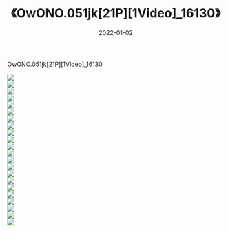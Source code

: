 ﻿---
layout: post
title:  《OwONO.051jk[21P][1Video]_16130》
date:   2022-01-02
img: http://imgx.orgx.ga/萝莉/2022/OwONO.051jk[21P][1Video]_16130/000.jpg
categories: [美女, 清纯, 唯美]
---

OwONO.051jk[21P][1Video]_16130

  ![](http://imgx.orgx.ga/萝莉/2022/OwONO.051jk[21P][1Video]_16130/001.jpg) <br> ![](http://imgx.orgx.ga/萝莉/2022/OwONO.051jk[21P][1Video]_16130/002.jpg) <br> ![](http://imgx.orgx.ga/萝莉/2022/OwONO.051jk[21P][1Video]_16130/003.jpg) <br> ![](http://imgx.orgx.ga/萝莉/2022/OwONO.051jk[21P][1Video]_16130/004.jpg) <br> ![](http://imgx.orgx.ga/萝莉/2022/OwONO.051jk[21P][1Video]_16130/005.jpg) <br> ![](http://imgx.orgx.ga/萝莉/2022/OwONO.051jk[21P][1Video]_16130/006.jpg) <br> ![](http://imgx.orgx.ga/萝莉/2022/OwONO.051jk[21P][1Video]_16130/007.jpg) <br> ![](http://imgx.orgx.ga/萝莉/2022/OwONO.051jk[21P][1Video]_16130/008.jpg) <br> ![](http://imgx.orgx.ga/萝莉/2022/OwONO.051jk[21P][1Video]_16130/009.jpg) <br> ![](http://imgx.orgx.ga/萝莉/2022/OwONO.051jk[21P][1Video]_16130/010.jpg) <br> ![](http://imgx.orgx.ga/萝莉/2022/OwONO.051jk[21P][1Video]_16130/011.jpg) <br> ![](http://imgx.orgx.ga/萝莉/2022/OwONO.051jk[21P][1Video]_16130/012.jpg) <br> ![](http://imgx.orgx.ga/萝莉/2022/OwONO.051jk[21P][1Video]_16130/013.jpg) <br> ![](http://imgx.orgx.ga/萝莉/2022/OwONO.051jk[21P][1Video]_16130/014.jpg) <br> ![](http://imgx.orgx.ga/萝莉/2022/OwONO.051jk[21P][1Video]_16130/015.jpg) <br> ![](http://imgx.orgx.ga/萝莉/2022/OwONO.051jk[21P][1Video]_16130/016.jpg) <br> ![](http://imgx.orgx.ga/萝莉/2022/OwONO.051jk[21P][1Video]_16130/017.jpg) <br> ![](http://imgx.orgx.ga/萝莉/2022/OwONO.051jk[21P][1Video]_16130/018.jpg) <br> ![](http://imgx.orgx.ga/萝莉/2022/OwONO.051jk[21P][1Video]_16130/019.jpg) <br> ![](http://imgx.orgx.ga/萝莉/2022/OwONO.051jk[21P][1Video]_16130/020.jpg) <br> ![](http://imgx.orgx.ga/萝莉/2022/OwONO.051jk[21P][1Video]_16130/021.jpg) <br> ![](http://imgx.orgx.ga/萝莉/2022/OwONO.051jk[21P][1Video]_16130/022.jpg) <br>